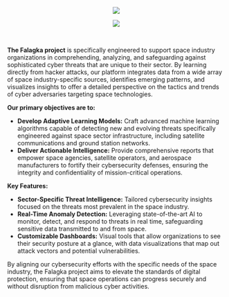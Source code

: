 <p align="center">
   <img src="https://skillicons.dev/icons?i=nextjs,graphql,typescript,html,css,tailwind" /><br>
</p>
<p align="center">
    <img src="https://skillicons.dev/icons?i=python,r,flask,tensorflow,scikitlearn,mysql,mongodb,redis" /><br>
</p>
<br>

**The Falagka project** is specifically engineered to support space industry organizations in comprehending, analyzing, and safeguarding against sophisticated cyber threats that are unique to their sector. By learning directly from hacker attacks, our platform integrates data from a wide array of space industry-specific sources, identifies emerging patterns, and visualizes insights to offer a detailed perspective on the tactics and trends of cyber adversaries targeting space technologies.

**Our primary objectives are to:**  
- **Develop Adaptive Learning Models:** Craft advanced machine learning algorithms capable of detecting new and evolving threats specifically engineered against space sector infrastructure, including satellite communications and ground station networks.
- **Deliver Actionable Intelligence:** Provide comprehensive reports that empower space agencies, satellite operators, and aerospace manufacturers to fortify their cybersecurity defenses, ensuring the integrity and confidentiality of mission-critical operations.

**Key Features:**  
- **Sector-Specific Threat Intelligence:** Tailored cybersecurity insights focused on the threats most prevalent in the space industry.
- **Real-Time Anomaly Detection:** Leveraging state-of-the-art AI to monitor, detect, and respond to threats in real time, safeguarding sensitive data transmitted to and from space.
- **Customizable Dashboards:** Visual tools that allow organizations to see their security posture at a glance, with data visualizations that map out attack vectors and potential vulnerabilities.

By aligning our cybersecurity efforts with the specific needs of the space industry, the Falagka project aims to elevate the standards of digital protection, ensuring that space operations can progress securely and without disruption from malicious cyber activities.
